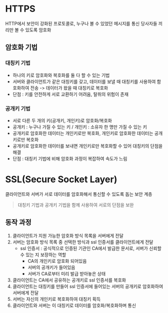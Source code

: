 # HTTPS
HTTP에서 보안이 강화된 프로토콜로, 누구나 볼 수 있었던 메시지를 통신 당사자들 끼리만 볼 수 있도록 암호화

## 암호화 기법

### 대칭키 기법
- 하나의 키로 암호화와 복호화를 둘 다 할 수 있는 기법
- 서버와 클라이언트가 같은 대칭키를 갖고, 데이터를 보낼 때 대칭키를 사용하여 함호화하여 전송 -> 데이터가 왔을 때 대칭키로 복호화
- 단점 : 키를 안전하게 서로 교환하기 어려움, 탈취의 위험이 존재

### 공개키 기법
- 서로 다른 두 개의 키(공개키, 개인키)로 암호화/복호화
- 공개키 : 누구나 가질 수 있는 키 / 개인키 : 소유자 한 명만 가질 수 있는 키
- 공개키로 암호화한 데이터는 개인키로만 복호화, 개인키로 암호화한 데이터는 공개키로만 복호화
- 공개키로 암호화한 데이터를 보내면 개인키로만 복호화할 수 있어 대칭키의 단점을 해결
- 단점 : 대칭키 기법에 비해 암호화 과정이 복잡하여 속도가 느림

# SSL(Secure Socket Layer)
클라이언트와 서버가 서로 데이터를 암호화해서 통신할 수 있도록 돕는 보안 계층
> 대칭키 기법과 공개키 기법을 함께 사용하여 서로의 단점을 보완

## 동작 과정
1. 클라이언트가 지원 가능한 암호화 방식 목록을 서버에게 전달
2. 서버는 암호화 방식 목록 중 선택한 방식과 ssl 인증서를 클라이언트에게 전달
   - ssl 인증서 : 공식적으로 인증된 기관인 CA에서 발급한 문서로, 서버가 신뢰할 수 있는 지 보장하는 역할
     - CA의 개인키로 암호화 되어있음
     - 서버의 공개키가 들어있음
     - 서버가 CA로부터 미리 발급 받아놓은 상태
3. 클라이언트는 CA에서 공유하는 공개키로 ssl 인증서를 복호화
4. 클라이언트는 대칭키를 만들어 ssl 인증서에 들어있는 서버의 공개키로 암호화하여 서버에게 전달
5. 서버는 자신의 개인키로 복호화하여 대칭키 획득
6. 클라이언트와 서버는 이 대칭키로 데이터를 암호화/복호화하며 통신